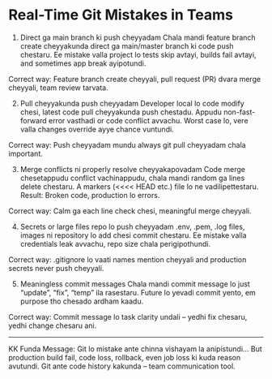 Real-Time Git Mistakes in Teams
=================================

1. Direct ga main branch ki push cheyyadam
Chala mandi feature branch create cheyyakunda direct ga main/master branch ki code push chestaru.
Ee mistake valla project lo tests skip avtayi, builds fail avtayi, and sometimes app break ayipotundi.



Correct way: Feature branch create cheyyali, pull request (PR) dvara merge cheyyali, team review tarvata.

2. Pull cheyyakunda push cheyyadam
Developer local lo code modify chesi, latest code pull cheyyakunda push chestadu.
Appudu non-fast-forward error vasthadi or code conflict avvachu.
Worst case lo, vere valla changes override ayye chance vuntundi.



Correct way: Push cheyyadam mundu always git pull cheyyadam chala important.

3. Merge conflicts ni properly resolve cheyyakapovadam
Code merge chesetappudu conflict vachinappudu, chala mandi random ga lines delete chestaru.
A markers (<<<< HEAD etc.) file lo ne vadilipettestaru.
Result: Broken code, production lo errors.



Correct way: Calm ga each line check chesi, meaningful merge cheyyali.

4. Secrets or large files repo lo push cheyyadam
.env, .pem, .log files, images ni repository lo add chesi commit chestaru.
Ee mistake valla credentials leak avvachu, repo size chala perigipothundi.



Correct way: .gitignore lo vaati names mention cheyyali and production secrets never push cheyyali.

5. Meaningless commit messages
Chala mandi commit message lo just “update”, “fix”, “temp” ila rasestaru.
Future lo yevadi commit yento, em purpose tho chesado ardham kaadu.



Correct way: Commit message lo task clarity undali – yedhi fix chesaru, yedhi change chesaru ani.


---

KK Funda Message:
Git lo mistake ante chinna vishayam la anipistundi…
But production build fail, code loss, rollback, even job loss ki kuda reason avutundi.
Git ante code history kakunda – team communication tool.
